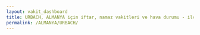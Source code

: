 ```yaml
---
layout: vakit_dashboard
title: URBACH, ALMANYA için iftar, namaz vakitleri ve hava durumu - ilçe/eyalet seç
permalink: /ALMANYA/URBACH/
---
```


<script type="text/javascript">
  var GLOBAL_COUNTRY = 'ALMANYA';
  var GLOBAL_CITY = 'URBACH';
  var GLOBAL_STATE = '';
  var lat = 72;
  var lon = 21;
</script>
